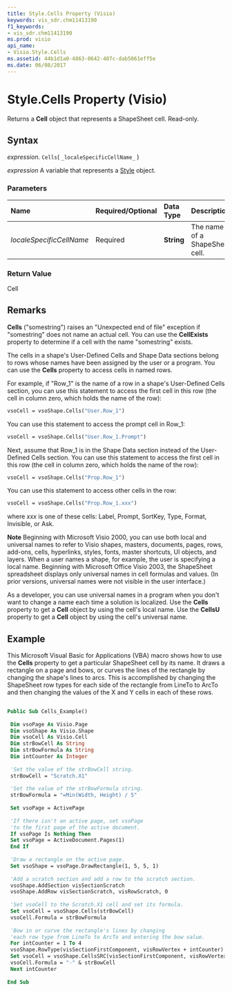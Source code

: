 ```yaml
---
title: Style.Cells Property (Visio)
keywords: vis_sdr.chm11413190
f1_keywords:
- vis_sdr.chm11413190
ms.prod: visio
api_name:
- Visio.Style.Cells
ms.assetid: 44b1d1a0-4863-0642-407c-dab5061eff5e
ms.date: 06/08/2017
---
```



# Style.Cells Property (Visio)

Returns a  **Cell** object that represents a ShapeSheet cell. Read-only.


## Syntax

 _expression_. `Cells`( `_localeSpecificCellName_` )

 _expression_ A variable that represents a [Style](./Visio.Style.md) object.


### Parameters



|**Name**|**Required/Optional**|**Data Type**|**Description**|
|:-----|:-----|:-----|:-----|
| _localeSpecificCellName_|Required| **String**|The name of a ShapeSheet cell.|

### Return Value

Cell


## Remarks

 **Cells** ("somestring") raises an "Unexpected end of file" exception if "somestring" does not name an actual cell. You can use the **CellExists** property to determine if a cell with the name "somestring" exists.

The cells in a shape's User-Defined Cells and Shape Data sections belong to rows whose names have been assigned by the user or a program. You can use the  **Cells** property to access cells in named rows.

For example, if "Row_1" is the name of a row in a shape's User-Defined Cells section, you can use this statement to access the first cell in this row (the cell in column zero, which holds the name of the row):




```vb
vsoCell = vsoShape.Cells("User.Row_1")
```

You can use this statement to access the prompt cell in Row_1:




```vb
vsoCell = vsoShape.Cells("User.Row_1.Prompt")
```

Next, assume that Row_1 is in the Shape Data section instead of the User- Defined Cells section. You can use this statement to access the first cell in this row (the cell in column zero, which holds the name of the row):




```vb
vsoCell = vsoShape.Cells("Prop.Row_1")
```

You can use this statement to access other cells in the row:




```vb
vsoCell = vsoShape.Cells("Prop.Row_1.xxx")
```

where  _xxx_ is one of these cells: Label, Prompt, SortKey, Type, Format, Invisible, or Ask.




 **Note**  Beginning with Microsoft Visio 2000, you can use both local and universal names to refer to Visio shapes, masters, documents, pages, rows, add-ons, cells, hyperlinks, styles, fonts, master shortcuts, UI objects, and layers. When a user names a shape, for example, the user is specifying a local name. Beginning with Microsoft Office Visio 2003, the ShapeSheet spreadsheet displays only universal names in cell formulas and values. (In prior versions, universal names were not visible in the user interface.) 

 As a developer, you can use universal names in a program when you don't want to change a name each time a solution is localized. Use the **Cells** property to get a **Cell** object by using the cell's local name. Use the **CellsU** property to get a **Cell** object by using the cell's universal name.


## Example

This Microsoft Visual Basic for Applications (VBA) macro shows how to use the  **Cells** property to get a particular ShapeSheet cell by its name. It draws a rectangle on a page and bows, or curves the lines of the rectangle by changing the shape's lines to arcs. This is accomplished by changing the ShapeSheet row types for each side of the rectangle from LineTo to ArcTo and then changing the values of the X and Y cells in each of these rows.


```vb
 
Public Sub Cells_Example() 
 
 Dim vsoPage As Visio.Page 
 Dim vsoShape As Visio.Shape 
 Dim vsoCell As Visio.Cell 
 Dim strBowCell As String 
 Dim strBowFormula As String 
 Dim intCounter As Integer 
 
 'Set the value of the strBowCell string. 
 strBowCell = "Scratch.X1" 
 
 'Set the value of the strBowFormula string. 
 strBowFormula = "=Min(Width, Height) / 5" 
 
 Set vsoPage = ActivePage 
 
 'If there isn't an active page, set vsoPage 
 'to the first page of the active document. 
 If vsoPage Is Nothing Then 
 Set vsoPage = ActiveDocument.Pages(1) 
 End If 
 
 'Draw a rectangle on the active page. 
 Set vsoShape = vsoPage.DrawRectangle(1, 5, 5, 1) 
 
 'Add a scratch section and add a row to the scratch section. 
 vsoShape.AddSection visSectionScratch 
 vsoShape.AddRow visSectionScratch, visRowScratch, 0 
 
 'Set vsoCell to the Scratch.X1 cell and set its formula. 
 Set vsoCell = vsoShape.Cells(strBowCell) 
 vsoCell.Formula = strBowFormula 
 
 'Bow in or curve the rectangle's lines by changing 
 'each row type from LineTo to ArcTo and entering the bow value. 
 For intCounter = 1 To 4 
 vsoShape.RowType(visSectionFirstComponent, visRowVertex + intCounter) = visTagArcTo 
 Set vsoCell = vsoShape.CellsSRC(visSectionFirstComponent, visRowVertex + intCounter, 2) 
 vsoCell.Formula = "-" & strBowCell 
 Next intCounter 
 
End Sub
```


